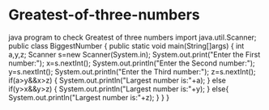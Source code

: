 # Greatest-of-three-numbers
java program to check Greatest of three numbers
import java.util.Scanner;
public class BiggestNumber
{
   public static void main(String[]args)
   {
      int a,y,z;
      Scanner s=new Scanner(System.in);
      System.out.print("Enter the First number:");
      x=s.nextInt();
      System.out.println("Enter the Second number:");
      y=s.nextInt();
      System.out.println("Enter the Third number:");
      z=s.nextInt();
      if(a>y&&x>z)
      {
         System.out.println("Largest number is:"+a);
      }
      else if(y>x&&y>z)
      {
         System.out.println("Largest number is:"+y);
      }
      else{
      System.out.println("Largest number is:"+z);
      }
   }
 }
